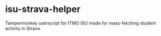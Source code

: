 # isu-strava-helper
Tampermonkey userscript for ITMO ISU made for mass-fetching student activity in Strava.
